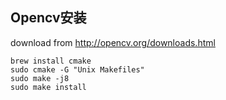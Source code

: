 ## Opencv安装

download from http://opencv.org/downloads.html
```
brew install cmake
sudo cmake -G "Unix Makefiles"
sudo make -j8
sudo make install
```
